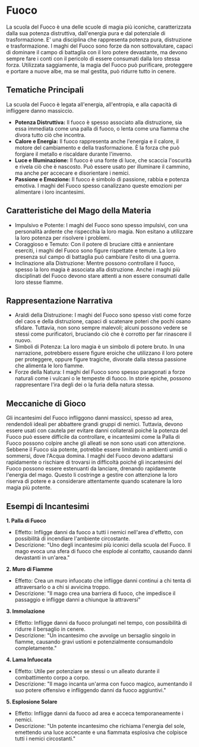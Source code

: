 # Fuoco
La scuola del Fuoco è una delle scuole di magia più iconiche, caratterizzata dalla sua potenza distruttiva, dall'energia pura e dal potenziale di trasformazione. E' una disciplina che rappresenta potenza pura, distruzione e trasformazione. I maghi del Fuoco sono forze da non sottovalutare, capaci di dominare il campo di battaglia con il loro potere devastante, ma devono sempre fare i conti con il pericolo di essere consumati dalla loro stessa forza. Utilizzata saggiamente, la magia del Fuoco può purificare, proteggere e portare a nuove albe, ma se mal gestita, può ridurre tutto in cenere.

## Tematiche Principali
La scuola del Fuoco è legata all'energia, all'entropia, e alla capacità di infliggere danno massiccio.

- **Potenza Distruttiva:** Il fuoco è spesso associato alla distruzione, sia essa immediata come una palla di fuoco, o lenta come una fiamma che divora tutto ciò che incontra.
- **Calore e Energia:** Il fuoco rappresenta anche l'energia e il calore, il motore del cambiamento e della trasformazione. È la forza che può forgiare il metallo e riscaldare durante l'inverno.
- **Luce e Illuminazione:** Il fuoco è una fonte di luce, che scaccia l'oscurità e rivela ciò che è nascosto. Può essere usato per illuminare il cammino, ma anche per accecare e disorientare i nemici.
- **Passione e Emozione:** Il fuoco è simbolo di passione, rabbia e potenza emotiva. I maghi del Fuoco spesso canalizzano queste emozioni per alimentare i loro incantesimi.

## Caratteristiche del Mago della Materia
- Impulsivo e Potente: I maghi del Fuoco sono spesso impulsivi, con una personalità ardente che rispecchia la loro magia. Non esitano a utilizzare la loro potenza per risolvere i problemi.
- Coraggioso e Temuto: Con il potere di bruciare città e annientare eserciti, i maghi del Fuoco sono figure rispettate e temute. La loro presenza sul campo di battaglia può cambiare l'esito di una guerra.
- Inclinazione alla Distruzione: Mentre possono controllare il fuoco, spesso la loro magia è associata alla distruzione. Anche i maghi più disciplinati del Fuoco devono stare attenti a non essere consumati dalle loro stesse fiamme.

## Rappresentazione Narrativa
- Araldi della Distruzione: I maghi del Fuoco sono spesso visti come forze del caos e della distruzione, capaci di scatenare poteri che pochi osano sfidare. Tuttavia, non sono sempre malevoli; alcuni possono vedere se stessi come purificatori, bruciando ciò che è corrotto per far rinascere il nuovo.
- Simboli di Potenza: La loro magia è un simbolo di potere bruto. In una narrazione, potrebbero essere figure eroiche che utilizzano il loro potere per proteggere, oppure figure tragiche, divorate dalla stessa passione che alimenta le loro fiamme.
- Forze della Natura: I maghi del Fuoco sono spesso paragonati a forze naturali come i vulcani o le tempeste di fuoco. In storie epiche, possono rappresentare l'ira degli dei o la furia della natura stessa.

## Meccaniche di Gioco
Gli incantesimi del Fuoco infliggono danni massicci, spesso ad area, rendendoli ideali per abbattere grandi gruppi di nemici. Tuttavia, devono essere usati con cautela per evitare danni collaterali poiché la potenza del Fuoco può essere difficile da controllare, e incantesimi come la Palla di Fuoco possono colpire anche gli alleati se non sono usati con attenzione.
Sebbene il Fuoco sia potente, potrebbe essere limitato in ambienti umidi o sommersi, dove l'Acqua domina. I maghi del Fuoco devono adattarsi rapidamente o rischiare di trovarsi in difficoltà poiché gli incantesimi del Fuoco possono essere estenuanti da lanciare, drenando rapidamente l'energia del mago. Questo li costringe a gestire con attenzione la loro riserva di potere e a considerare attentamente quando scatenare la loro magia più potente.

## Esempi di Incantesimi

**1. Palla di Fuoco**
- Effetto: Infligge danni da fuoco a tutti i nemici nell'area d'effetto, con possibilità di incendiare l'ambiente circostante.
- Descrizione: "Uno degli incantesimi più iconici della scuola del Fuoco. Il mago evoca una sfera di fuoco che esplode al contatto, causando danni devastanti in un'area."

**2. Muro di Fiamme**
- Effetto: Crea un muro infuocato che infligge danni continui a chi tenta di attraversarlo o a chi si avvicina troppo.
- Descrizione: "Il mago crea una barriera di fuoco, che impedisce il passaggio e infligge danni a chiunque la attraversi"

**3. Immolazione**
- Effetto: Infligge danni da fuoco prolungati nel tempo, con possibilità di ridurre il bersaglio in cenere.
- Descrizione: "Un incantesimo che avvolge un bersaglio singolo in fiamme, causando gravi ustioni e potenzialmente consumandolo completamente."

**4. Lama Infuocata**
- Effetto: Utile per potenziare se stessi o un alleato durante il combattimento corpo a corpo.
- Descrizione: "Il mago incanta un'arma con fuoco magico, aumentando il suo potere offensivo e infliggendo danni da fuoco aggiuntivi."

**5. Esplosione Solare**
- Effetto: Infligge danni da fuoco ad area e acceca temporaneamente i nemici.
- Descrizione: "Un potente incantesimo che richiama l'energia del sole, emettendo una luce accecante e una fiammata esplosiva che colpisce tutti i nemici circostanti."
